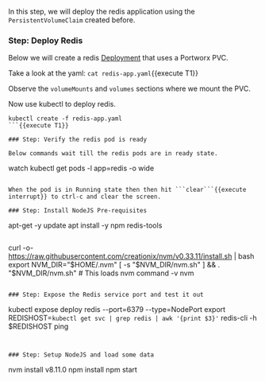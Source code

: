 In this step, we will deploy the redis application using the `PersistentVolumeClaim` created before.

### Step: Deploy Redis

Below we will create a redis [Deployment](https://kubernetes.io/docs/concepts/workloads/controllers/deployment/) that uses a Portworx PVC.

Take a look at the yaml:
```cat redis-app.yaml```{{execute T1}}

Observe the `volumeMounts` and `volumes` sections where we mount the PVC.

Now use kubectl to deploy redis.
```
kubectl create -f redis-app.yaml
```{{execute T1}}

### Step: Verify the redis pod is ready

Below commands wait till the redis pods are in ready state.
```
watch kubectl get pods -l app=redis -o wide
```{{execute T1}}

When the pod is in Running state then then hit ```clear```{{execute interrupt}} to ctrl-c and clear the screen.

### Step: Install NodeJS Pre-requisites

```
apt-get -y update
apt install -y npm redis-tools
```{{execute T1}}

```
curl -o- https://raw.githubusercontent.com/creationix/nvm/v0.33.11/install.sh | bash
export NVM_DIR="$HOME/.nvm"
[ -s "$NVM_DIR/nvm.sh" ] && \. "$NVM_DIR/nvm.sh" # This loads nvm
command -v nvm
```{{execute T1}}

### Step: Expose the Redis service port and test it out

```
kubectl expose deploy redis --port=6379 --type=NodePort
export REDISHOST=`kubectl get svc | grep redis | awk '{print $3}'`
redis-cli -h $REDISHOST ping
```{{execute T1}}


### Step: Setup NodeJS and load some data

```
nvm install v8.11.0
npm install
npm start
```{{execute T1}}

